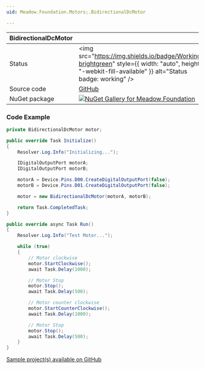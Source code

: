 ```yaml
---
uid: Meadow.Foundation.Motors;.BidirectionalDcMotor

---
```


| BidirectionalDcMotor | |
|--------|--------|
| Status | <img src="https://img.shields.io/badge/Working-brightgreen" style={{ width: "auto", height: "-webkit-fill-available" }} alt="Status badge: working" /> |
| Source code | [GitHub](https://github.com/WildernessLabs/Meadow.Foundation/tree/main/Source/Meadow.Foundation.Core/Motors) |
| NuGet package | <a href="https://www.nuget.org/packages/Meadow.Foundation/" target="_blank"><img src="https://img.shields.io/nuget/v/Meadow.Foundation.svg?label=Meadow.Foundation" alt="NuGet Gallery for Meadow.Foundation" /></a> |

### Code Example

```csharp
private BidirectionalDcMotor motor;

public override Task Initialize()
{
    Resolver.Log.Info("Initializing...");

    IDigitalOutputPort motorA;
    IDigitalOutputPort motorB;

    motorA = Device.Pins.D00.CreateDigitalOutputPort(false);
    motorB = Device.Pins.D01.CreateDigitalOutputPort(false);

    motor = new BidirectionalDcMotor(motorA, motorB);

    return Task.CompletedTask;
}

public override async Task Run()
{
    Resolver.Log.Info("Test Motor...");

    while (true)
    {
        // Motor clockwise
        motor.StartClockwise();
        await Task.Delay(1000);

        // Motor Stop
        motor.Stop();
        await Task.Delay(500);

        // Motor counter clockwise
        motor.StartCounterClockwise();
        await Task.Delay(1000);

        // Motor Stop
        motor.Stop();
        await Task.Delay(500);
    }
}

```

[Sample project(s) available on GitHub](https://github.com/WildernessLabs/Meadow.Foundation/tree/main/Source/Meadow.Foundation.Core.Samples/Motor.BidirectionalDcMotor_Sample)

